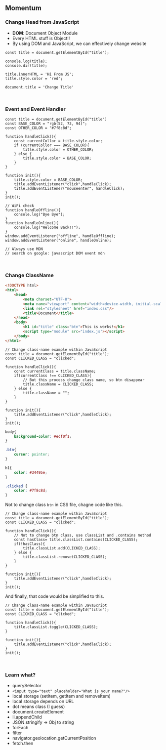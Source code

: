 ## Momentum

### Change Head from JavaScript
- **DOM**: Document Object Module
- Every HTML stuff is Object!!
- By using DOM and JavaScript, we can effectively change website

```JS
const title = document.getElementById("title");

console.log(title);
console.dir(title);

title.innerHTML = 'Hi From JS';
title.style.color = 'red';

document.title = 'Change Title'
```
<br>

### Event and Event Handler
```JS
const title = document.getElementById("title")
const BASE_COLOR = "rgb(52, 73, 94)";
const OTHER_COLOR = "#7f8c8d";

function handleClick(){
    const currentCollor = title.style.color;
    if (currentCollor === BASE_COLOR){
        title.style.color = OTHER_COLOR;
    } else {
        title.style.color = BASE_COLOR;
    }
}

function init(){
    title.style.color = BASE_COLOR;
    title.addEventListener("click",handleClick);
    title.addEventListener("mouseenter", handleClick);
}
init();

// WiFi check
function handleOffline(){
    console.log("Bye Bye");
}
function handleOnline(){
    console.log("Welcome Back!!");
}
window.addEventListener("offline", handleOffline);
window.addEventListener("online", handleOnline);

// Always use MDN
// search on google: javascript DOM event mdn
```
<br>

### Change ClassName
```HTML
<!DOCTYPE html>
<html>
    <head>
        <meta charset="UTF-8">
        <meta name="viewport" content="width=device-width, initial-scale=1.0">
        <link rel="stylesheet" href="index.css"/>
        <title>Document</title>
    </head>
    <body>
        <h1 id="title" class="btn">This is works!</h1>
        <script type="module" src="index.js"></script>
    </body>
</html>
```

```JS
// Change class-name example within JavaScript
const title = document.getElementById("title");
const CLICKED_CLASS = "clicked";

function handleClick(){
    const currentClass = title.className;
    if(currentClass !== CLICKED_CLASS){
        // But this process change class name, so btn disappear
        title.className = CLICKED_CLASS;
    } else {
        title.className = "";
    }
}

function init(){
    title.addEventListener("click",handleClick);
}
init();
```

```CSS
body{
    background-color: #ecf0f1;
}

.btn{
    cursor: pointer;
}

h1{
    color: #34495e;
}

.clicked {
    color: #7f8c8d;
}
```
Not to change class `btn` in CSS file, chagne code like this.
```JS
// Change class-name example within JavaScript
const title = document.getElementById("title");
const CLICKED_CLASS = "clicked";

function handleClick(){
    // Not to change btn class, use classList and .contains method
    const hasClass= title.classList.contains(CLICKED_CLASS);
    if(!hasClass){
        title.classList.add(CLICKED_CLASS);
    } else {
        title.classList.remove(CLICKED_CLASS);
    }
}

function init(){
    title.addEventListener("click",handleClick);
}
init();
```
And finally, that code would be simplified to this.
```JS
// Change class-name example within JavaScript
const title = document.getElementById("title");
const CLICKED_CLASS = "clicked";

function handleClick(){
    title.classList.toggle(CLICKED_CLASS);
}

function init(){
    title.addEventListener("click",handleClick);
}
init();
```
<br>

### Learn what?
- querySelector
- `<input type="text" placeholder="What is your name?"/>`
- local storage (setItem, getItem and removeItem)
- local storage depends on URL
- dot means class (I guess)
- document.createElement
- li.appendChild
- JSON.stringify -> Obj to string
- forEach
- filter
- navigator.geolocation.getCurrentPosition
- fetch.then

